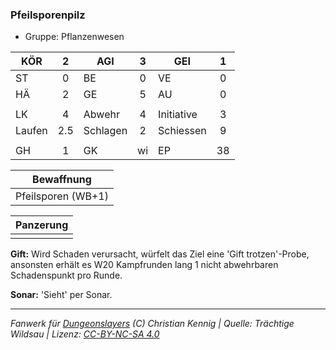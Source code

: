 ### Pfeilsporenpilz

- Gruppe: Pflanzenwesen

| KÖR    |  2  | AGI      |  3  | GEI        |  1  |
| ------ | :-: | -------- | :-: | ---------- | :-: |
| ST     |  0  | BE       |  0  | VE         |  0  |
| HÄ     |  2  | GE       |  5  | AU         |  0  |
|        |     |          |     |            |     |
| LK     |  4  | Abwehr   |  4  | Initiative |  3  |
| Laufen | 2.5 | Schlagen |  2  | Schiessen  |  9  |
|        |     |          |     |            |     |
| GH     |  1  | GK       | wi  | EP         | 38  |

|     Bewaffnung     |
| :----------------: |
| Pfeilsporen (WB+1) |

| Panzerung |
| :-------: |
|           |

**Gift:** Wird Schaden verursacht, würfelt das Ziel eine 'Gift trotzen'-Probe, ansonsten erhält es W20 Kampfrunden lang 1 nicht abwehrbaren Schadenspunkt pro Runde.

**Sonar:** 'Sieht' per Sonar.

---

_Fanwerk für [Dungeonslayers](https://www.dungeonslayers.net/) (C) Christian Kennig | Quelle: Trächtige Wildsau | Lizenz: [CC-BY-NC-SA 4.0](https://creativecommons.org/licenses/by-nc-sa/4.0/deed.de)_
